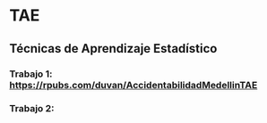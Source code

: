 



# TAE





## Técnicas de Aprendizaje Estadístico

### Trabajo 1: https://rpubs.com/duvan/AccidentabilidadMedellinTAE

### Trabajo 2: 
